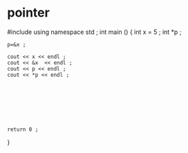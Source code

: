 # pointer

#include<iostream>
using namespace std ;
int main ()
{
    int x = 5 ;
    int *p ;

    p=&x ;

    cout << x << endl ;
    cout << &x  << endl ;
    cout << p << endl ;
    cout << *p << endl ;








    return 0 ;
}

